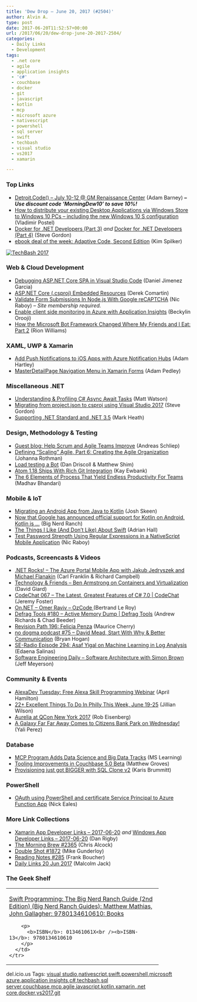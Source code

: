 ```yaml
---
title: 'Dew Drop – June 20, 2017 (#2504)'
author: Alvin A.
type: post
date: 2017-06-20T11:52:57+00:00
url: /2017/06/20/dew-drop-june-20-2017-2504/
categories:
  - Daily Links
  - Development
tags:
  - .net core
  - agile
  - application insights
  - 'c#'
  - couchbase
  - docker
  - git
  - javascript
  - kotlin
  - mcp
  - microsoft azure
  - nativescript
  - powershell
  - sql server
  - swift
  - techbash
  - visual studio
  - vs2017
  - xamarin

---
```

### <a name="top"></a>Top Links

  * <a href="https://detroitcode.amegala.com/" target="_blank">Detroit.Code() &#8211; July 10-12 @ GM Renaissance Center</a> (Adam Barney) **_&#8211; Use discount code &#8216;MorningDew10&#8217; to save 10%!_**
  * <a href="http://blogs.windows.com/buildingapps/2017/06/19/distribute-existing-desktop-applications-via-windows-store-windows-10-pcs-including-new-windows-10-s-configuration/?WT.mc_id=DX_MVP4025064" target="_blank">How to distribute your existing Desktop Applications via Windows Store to Windows 10 PCs – including the new Windows 10 S configuration</a> (Vladimir Postel)
  * <a href="https://www.stevejgordon.co.uk/docker-for-dotnet-developers-part-3" target="_blank">Docker for .NET Developers (Part 3)</a> _and_ <a href="https://www.stevejgordon.co.uk/docker-for-dotnet-developers-part-4" target="_blank">Docker for .NET Developers (Part 4)</a> (Steve Gordon)
  * <a href="https://blogs.msdn.microsoft.com/microsoft_press/2017/06/19/ebook-deal-of-the-week-adaptive-code-second-edition/" target="_blank">ebook deal of the week: Adaptive Code, Second Edition</a> (Kim Spilker)

<a href="https://www.techbash.com/" target="_blank"><img decoding="async" title="TechBash 2017" style="margin: 0px auto 10px; float: none; display: block;" alt="TechBash 2017" src="/wp-content/uploads/2017/03/techbash2017-300x250.png" /></a>

### <a name="web"></a>Web & Cloud Development

  * <a href="http://feedproxy.google.com/~r/netCurryRecentArticles/~3/7x7hBIesONM/ShowArticle.aspx" target="_blank">Debugging ASP.NET Core SPA in Visual Studio Code</a> (Daniel Jimenez Garcia)
  * <a href="https://codeopinion.com/asp-net-core-csproj-embedded-resources/" target="_blank">ASP.NET Core (.csproj) Embedded Resources</a> (Derek Comartin)
  * <a href="https://www.thepolyglotdeveloper.com/2017/06/validate-submissions-node-js-google-recaptcha/" target="_blank">Validate Form Submissions In Node.js With Google reCAPTCHA</a> (Nic Raboy) _&#8211; Site membership required._
  * <a href="https://azure.microsoft.com/blog/enable-client-side-monitoring-in-azure-with-application-insights/" target="_blank">Enable client side monitoring in Azure with Application Insights</a> (Beckylin Orooji)
  * <a href="http://rion.io/2017/06/19/how-the-microsoft-bot-framework-changed-where-my-friends-and-i-eat-part-2/" target="_blank">How the Microsoft Bot Framework Changed Where My Friends and I Eat: Part 2</a> (Rion Williams)



### <a name="silverlight"></a>XAML, UWP & Xamarin

  * <a href="https://blog.xamarin.com/push-notifications-ios-azure-notification-hubs/" target="_blank">Add Push Notifications to iOS Apps with Azure Notification Hubs</a> (Adam Hartley)
  * <a href="https://xamarinhelp.com/masterdetailpage-navigation-menu-xamarin-forms/" target="_blank">MasterDetailPage Navigation Menu in Xamarin Forms</a> (Adam Pedley)



### <a name="dotnet"></a>Miscellaneous .NET

  * <a href="https://stackify.com/csharp-async-await-task-performance/" target="_blank">Understanding & Profiling C# Async Await Tasks</a> (Matt Watson)
  * <a href="https://www.stevejgordon.co.uk/migrating-project-json-to-csproj-visual-studio-2017" target="_blank">Migrating from project.json to csproj using Visual Studio 2017</a> (Steve Gordon)
  * <a href="http://markheath.net/post/supporting-net-standard-and-net-35" target="_blank">Supporting .NET Standard and .NET 3.5</a> (Mark Heath)



### <a name="design"></a>Design, Methodology & Testing

  * <a href="https://www.benlinders.com/2017/guest-blog-help-scrum-and-agile-teams-improve/" target="_blank">Guest blog: Help Scrum and Agile Teams Improve</a> (Andreas Schliep)
  * <a href="http://feedproxy.google.com/~r/ManagingProductDevelopment/~3/-0rIm-DyEec/" target="_blank">Defining “Scaling” Agile, Part 6: Creating the Agile Organization</a> (Johanna Rothman)
  * <a href="http://blog.botframework.com/2017/06/19/Load-Testing-A-Bot/" target="_blank">Load testing a Bot</a> (Dan Driscoll & Matthew Shim)
  * <a href="http://www.i-programmer.info/news/80-java/10870-atom-118-ships-with-rich-git-integration.html" target="_blank">Atom 1.18 Ships With Rich Git Integration</a> (Kay Ewbank)
  * <a href="https://blog.trello.com/6-elements-of-business-process-for-team-productivity" target="_blank">The 6 Elements of Process That Yield Endless Productivity For Teams</a> (Madhav Bhandari)



### <a name="mobile"></a>Mobile & IoT

  * <a href="https://www.bignerdranch.com/blog/migrating-an-android-app-from-java-to-kotlin/" target="_blank">Migrating an Android App from Java to Kotlin</a> (Josh Skeen)
  * <a href="https://www.bignerdranch.com/blog/2017-06-19-migrating-an-android-app-from-java-to-kotlin/" target="_blank">Now that Google has announced official support for Kotlin on Android, Kotlin is &#8230;</a> (Big Nerd Ranch)
  * <a href="https://shellmonger.com/2017/06/19/the-things-i-like-and-dont-like-about-swift/" target="_blank">The Things I Like (And Don’t Like) About Swift</a> (Adrian Hall)
  * <a href="http://developer.telerik.com/products/nativescript/test-password-strength-using-regular-expressions-nativescript-mobile-application/" target="_blank">Test Password Strength Using Regular Expressions in a NativeScript Mobile Application</a> (Nic Raboy)



### <a name="podcasts"></a>Podcasts, Screencasts & Videos

  * <a href="http://www.dotnetrocks.com/default.aspx?ShowNum=1451" target="_blank">.NET Rocks! &#8211; The Azure Portal Mobile App with Jakub Jedryszek and Michael Flanakin</a> (Carl Franklin & Richard Campbell)
  * <a href="http://DavidGiard.com/2017/06/19/BenArmstrongOnContainersAndVirtualization.aspx" target="_blank">Technology & Friends &#8211; Ben Armstrong on Containers and Virtualization</a> (David Giard)
  * <a href="https://channel9.msdn.com/Shows/codechat/067?WT.mc_id=DX_MVP4025064" target="_blank">CodeChat 067 &#8211; The Latest, Greatest Features of C# 7.0 | CodeChat</a> (Jeremy Foster)
  * <a href="https://www.youtube.com/watch?v=w4BEpUymI-c&feature=youtu.be" target="_blank">On.NET &#8211; Omer Raviv &#8211; OzCode </a> (Bertrand Le Roy)
  * <a href="https://channel9.msdn.com/Shows/Defrag-Tools/Defrag-Tools-180-Active-Memory-Dump?WT.mc_id=DX_MVP4025064" target="_blank">Defrag Tools #180 &#8211; Active Memory Dump | Defrag Tools</a> (Andrew Richards & Chad Beeder)
  * <a href="http://revisionpath.simplecast.fm/episodes/67491-196-felicia-penza" target="_blank">Revision Path 196: Felicia Penza</a> (Maurice Cherry)
  * <a href="http://feedproxy.google.com/~r/NoDogmaPodcast/~3/S_A0H_t_ofs/" target="_blank">no dogma podcast #75 &#8211; David Mead, Start With Why & Better Communication</a> (Bryan Hogan)
  * <a href="http://feedproxy.google.com/~r/se-radio/~3/yd01uVIWv2Q/" target="_blank">SE-Radio Episode 294: Asaf Yigal on Machine Learning in Log Analysis</a> (Edaena Salinas)
  * <a href="http://softwareengineeringdaily.com/2017/06/20/software-architecture-with-simon-brown/" target="_blank">Software Engineering Daily &#8211; Software Architecture with Simon Brown</a> (Jeff Meyerson)



### <a name="events"></a>Community & Events

  * <a href="https://lovemyecho.com/2017/06/19/alexadev-tuesday-free-alexa-skill-programming-webinar/" target="_blank">AlexaDev Tuesday: Free Alexa Skill Programming Webinar</a> (April Hamilton)
  * <a href="http://www.uwishunu.com/2017/06/22-excellent-things-philly-week-june-19-25/" target="_blank">22+ Excellent Things To Do In Philly This Week, June 19-25</a> (Jillian Wilson)
  * <a href="http://eisenbergeffect.bluespire.com/aurelia-at-qcon-new-york-2017/" target="_blank">Aurelia at QCon New York 2017</a> (Rob Eisenberg)
  * <a href="http://www.geekadelphia.com/2017/06/19/a-galaxy-far-far-away-comes-to-citizens-bank-park-on-wednesday/" target="_blank">A Galaxy Far Far Away Comes to Citizens Bank Park on Wednesday!</a> (Yali Perez)



### <a name="sql"></a>Database

  * <a href="https://academy.microsoft.com/en-us/professional-program/" target="_blank">MCP Program Adds Data Science and Big Data Tracks</a> (MS Learning)
  * <a href="http://feedproxy.google.com/~r/CrossCuttingConcerns/~3/is5x1zh12Yk/Tooling-Improvements-Couchbase-5-Beta" target="_blank">Tooling Improvements in Couchbase 5.0 Beta</a> (Matthew Groves)
  * <a href="http://www.red-gate.com/blog/provisioning-just-got-bigger-sql-clone-v2" target="_blank">Provisioning just got BIGGER with SQL Clone v2</a> (Karis Brummitt)



### <a name="ps"></a>PowerShell

  * <a href="https://blogs.technet.microsoft.com/neales/2017/06/19/oauth-using-powershell-and-certificate-service-principal-to-azure-function-app/" target="_blank">OAuth using PowerShell and certificate Service Principal to Azure Function App</a> (Nick Eales)



### <a name="links"></a>More Link Collections

  * <a href="https://www.allaboutxamarin.com/2017/06/xamarin-app-developer-links-2017-06-20/" target="_blank">Xamarin App Developer Links &#8211; 2017-06-20</a> _and_ <a href="https://www.windowsappdev.com/2017/06/windows-app-developer-links-2017-06-20/" target="_blank">Windows App Developer Links &#8211; 2017-06-20</a> (Dan Rigby)
  * <a href="http://feedproxy.google.com/~r/ReflectivePerspective/~3/2vQPl4wbqCo/" target="_blank">The Morning Brew #2365</a> (Chris Alcock)
  * <a href="http://afreshcup.com/home/2017/6/20/double-shot-1872.html" target="_blank">Double Shot #1872</a> (Mike Gunderloy)
  * <a href="http://www.frankysnotes.com/2017/06/reading-notes-285.html" target="_blank">Reading Notes #285</a> (Frank Boucher)
  * <a href="http://feedproxy.google.com/~r/parsimonyjax/~3/DosFMy25Gu0/daily-links-20-jun-2017.html" target="_blank">Daily Links 20 Jun 2017</a> (Malcolm Jack)



### <a name="shelf"></a>The Geek Shelf

<div class="wlWriterEditableSmartContent" id="scid:7dc1bd33-94bd-46fd-a20b-0131235bcd47:a1fd284d-0188-492a-bc4e-d92956097042" style="margin: 0px; padding: 0px; float: none; display: inline;">
  <table cellspacing="0" cellpadding="2" width="400" border="0" unselectable="on">
    <tr>
      <td valign="top" width="400">
        <p>
          <a title="Swift Programming: The Big Nerd Ranch Guide (2nd Edition) (Big Nerd Ranch Guides): Matthew Mathias, John Gallagher: 9780134610610: Books" href="http://www.amazon.com/exec/obidos/ASIN/013461061X/amavin-20">Swift Programming: The Big Nerd Ranch Guide (2nd Edition) (Big Nerd Ranch Guides): Matthew Mathias, John Gallagher: 9780134610610: Books</a>
        </p>
        
        <p>
          <b>ISBN</b>: 013461061X<br /><b>ISBN-13</b>: 9780134610610
        </p>
      </td>
    </tr>
  </table>
</div>

<div class="wlWriterEditableSmartContent" id="scid:77ECF5F8-D252-44F5-B4EB-D463C5396A79:3b94d0af-776e-4998-ab27-a0d1a7fa7a82" style="margin: 0px; padding: 0px; float: none; display: inline;">
  del.icio.us Tags: <a href="http://del.icio.us/popular/visual+studio" rel="tag">visual studio</a>,<a href="http://del.icio.us/popular/nativescript" rel="tag">nativescript</a>,<a href="http://del.icio.us/popular/swift" rel="tag">swift</a>,<a href="http://del.icio.us/popular/powershell" rel="tag">powershell</a>,<a href="http://del.icio.us/popular/microsoft+azure" rel="tag">microsoft azure</a>,<a href="http://del.icio.us/popular/application+insights" rel="tag">application insights</a>,<a href="http://del.icio.us/popular/c%23" rel="tag">c#</a>,<a href="http://del.icio.us/popular/techbash" rel="tag">techbash</a>,<a href="http://del.icio.us/popular/sql+server" rel="tag">sql server</a>,<a href="http://del.icio.us/popular/couchbase" rel="tag">couchbase</a>,<a href="http://del.icio.us/popular/mcp" rel="tag">mcp</a>,<a href="http://del.icio.us/popular/agile" rel="tag">agile</a>,<a href="http://del.icio.us/popular/javascript" rel="tag">javascript</a>,<a href="http://del.icio.us/popular/kotlin" rel="tag">kotlin</a>,<a href="http://del.icio.us/popular/xamarin" rel="tag">xamarin</a>,<a href="http://del.icio.us/popular/.net+core" rel="tag">.net core</a>,<a href="http://del.icio.us/popular/docker" rel="tag">docker</a>,<a href="http://del.icio.us/popular/vs2017" rel="tag">vs2017</a>,<a href="http://del.icio.us/popular/git" rel="tag">git</a>
</div>